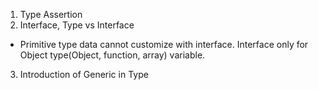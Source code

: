 1. Type Assertion
2. Interface, Type vs Interface
-  Primitive type data cannot customize with interface. Interface only for Object type(Object, function, array) variable.
3. Introduction of Generic in Type
